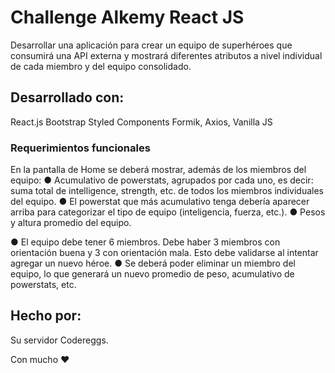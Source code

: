 # Challenge Alkemy React JS

Desarrollar una aplicación para crear un equipo de superhéroes que consumirá una API externa y
mostrará diferentes atributos a nivel individual de cada miembro y del equipo consolidado.

## Desarrollado con:

React.js
Bootstrap
Styled Components
Formik,
Axios,
Vanilla JS

### Requerimientos funcionales

En la pantalla de Home se deberá mostrar, además de los miembros del equipo:
● Acumulativo de powerstats, agrupados por cada uno, es decir: suma total de intelligence,
strength, etc. de todos los miembros individuales del equipo.
● El powerstat que más acumulativo tenga debería aparecer arriba para categorizar el tipo
de equipo (inteligencia, fuerza, etc.).
● Pesos y altura promedio del equipo.

● El equipo debe tener 6 miembros. Debe haber 3 miembros con orientación buena y 3 con
orientación mala. Esto debe validarse al intentar agregar un nuevo héroe.
● Se deberá poder eliminar un miembro del equipo, lo que generará un nuevo promedio de
peso, acumulativo de powerstats, etc.

## Hecho por:

Su servidor Codereggs.

Con mucho ❤

